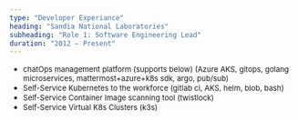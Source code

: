 ```yaml
---
type: "Developer Experiance"
heading: "Sandia National Laboratories"
subheading: "Role 1: Software Engineering Lead"
duration: "2012 – Present"
---
```

* <font size=2>chatOps management platform (supports below) (Azure AKS, gitops, golang microservices, mattermost+azure+k8s sdk, argo, pub/sub)</font> 
* <font size=2>Self-Service Kubernetes to the workforce (gitlab ci, AKS, helm, blob, bash)</font>
* <font size=2>Self-Service Container Image scanning tool (twistlock)</font>
* <font size=2>Self-Service Virtual K8s Clusters (k3s)</font>